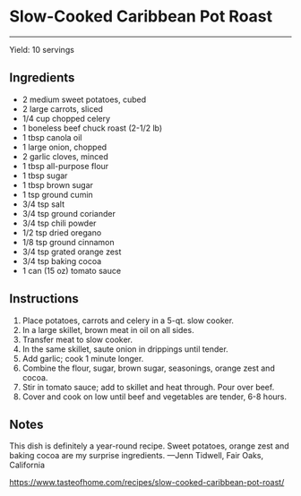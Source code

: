 # Slow-Cooked Caribbean Pot Roast
---
Yield: 10 servings

## Ingredients
- 2 medium sweet potatoes, cubed
- 2 large carrots, sliced
- 1/4 cup chopped celery
- 1 boneless beef chuck roast (2-1/2 lb)
- 1 tbsp canola oil
- 1 large onion, chopped
- 2 garlic cloves, minced
- 1 tbsp all-purpose flour
- 1 tbsp sugar
- 1 tbsp brown sugar
- 1 tsp ground cumin
- 3/4 tsp salt
- 3/4 tsp ground coriander
- 3/4 tsp chili powder
- 1/2 tsp dried oregano
- 1/8 tsp ground cinnamon
- 3/4 tsp grated orange zest
- 3/4 tsp baking cocoa
- 1 can (15 oz) tomato sauce

## Instructions
1. Place potatoes, carrots and celery in a 5-qt. slow cooker.
2. In a large skillet, brown meat in oil on all sides.
3. Transfer meat to slow cooker.
4. In the same skillet, saute onion in drippings until tender.
5. Add garlic; cook 1 minute longer.
6. Combine the flour, sugar, brown sugar, seasonings, orange zest and cocoa.
7. Stir in tomato sauce; add to skillet and heat through. Pour over beef.
8. Cover and cook on low until beef and vegetables are tender, 6-8 hours.

## Notes
This dish is definitely a year-round recipe. Sweet potatoes, orange zest and baking cocoa are my surprise ingredients. —Jenn Tidwell, Fair Oaks, California

https://www.tasteofhome.com/recipes/slow-cooked-caribbean-pot-roast/

